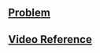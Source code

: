 ## [Problem](https://leetcode.com/problems/sort-colors/)

## [Video Reference](https://youtu.be/HuS-ZsnEdbc)

